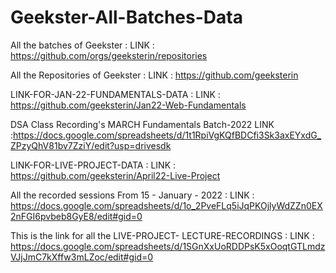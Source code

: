 # Geekster-All-Batches-Data
All the batches of Geekster :
LINK : https://github.com/orgs/geeksterin/repositories

All the Repositories of Geekster :
LINK : https://github.com/geeksterin

LINK-FOR-JAN-22-FUNDAMENTALS-DATA :
LINK : https://github.com/geeksterin/Jan22-Web-Fundamentals

DSA Class Recording's MARCH Fundamentals Batch-2022
LINK :https://docs.google.com/spreadsheets/d/1t1RpiVgKQfBDCfi3Sk3axEYxdG_ZPzyQhV81bv7ZziY/edit?usp=drivesdk

LINK-FOR-LIVE-PROJECT-DATA :
LINK : https://github.com/geeksterin/April22-Live-Project

All the recorded sessions From 15 - January - 2022 :
LINK : https://docs.google.com/spreadsheets/d/1o_2PveFLq5iJqPKOjlyWdZZn0EX2nFGI6pvbeb8GyE8/edit#gid=0

This is the link for all the LIVE-PROJECT- LECTURE-RECORDINGS :
LINK : https://docs.google.com/spreadsheets/d/1SGnXxUoRDDPsK5xOoqtGTLmdzVJjJmC7kXffw3mLZoc/edit#gid=0

